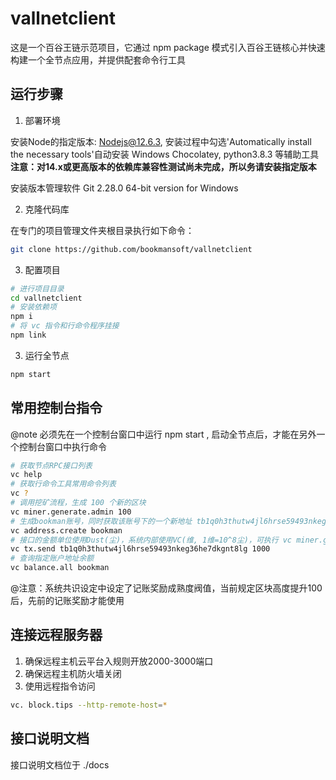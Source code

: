# vallnetclient

这是一个百谷王链示范项目，它通过 npm package 模式引入百谷王链核心并快速构建一个全节点应用，并提供配套命令行工具

## 运行步骤

1. 部署环境

安装Node的指定版本: Nodejs@12.6.3, 安装过程中勾选'Automatically install the necessary tools'自动安装 Windows Chocolatey, python3.8.3 等辅助工具
**注意：对14.x或更高版本的依赖库兼容性测试尚未完成，所以务请安装指定版本**

安装版本管理软件 Git 2.28.0 64-bit version for Windows

2. 克隆代码库

在专门的项目管理文件夹根目录执行如下命令：

```bash
git clone https://github.com/bookmansoft/vallnetclient
```

3. 配置项目

```bash
# 进行项目目录
cd vallnetclient
# 安装依赖项
npm i
# 将 vc 指令和行命令程序挂接
npm link
```

3. 运行全节点

```bash
npm start
```

## 常用控制台指令

@note 必须先在一个控制台窗口中运行 npm start , 启动全节点后，才能在另外一个控制台窗口中执行命令

```bash
# 获取节点RPC接口列表
vc help
# 获取行命令工具常用命令列表
vc ?
# 调用挖矿流程，生成 100 个新的区块
vc miner.generate.admin 100
# 生成bookman账号，同时获取该账号下的一个新地址 tb1q0h3thutw4jl6hrse59493nkeg36he7dkgnt8lg
vc address.create bookman
# 接口的金额单位使用Dust(尘)，系统内部使用VC(维, 1维=10^8尘)，可执行 vc miner.generate.admin 10 进行充值
vc tx.send tb1q0h3thutw4jl6hrse59493nkeg36he7dkgnt8lg 1000
# 查询指定账户地址余额
vc balance.all bookman
```
@注意：系统共识设定中设定了记账奖励成熟度阀值，当前规定区块高度提升100后，先前的记账奖励才能使用

## 连接远程服务器

1. 确保远程主机云平台入规则开放2000-3000端口
2. 确保远程主机防火墙关闭
3. 使用远程指令访问
```bash
vc. block.tips --http-remote-host=*
```

## 接口说明文档

接口说明文档位于 ./docs
